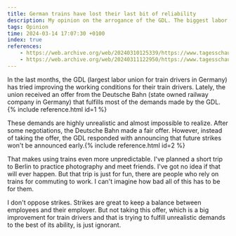 ```yaml
---
title: German trains have lost their last bit of reliability
description: My opinion on the arrogance of the GDL. The biggest labor union in Germany for train drivers.
tags: Opinion
time: 2024-03-14 17:07:30 +0100
index: true
references:
    - https://web.archive.org/web/20240310125339/https://www.tagesschau.de/wirtschaft/bahn-gdl-streik-130.html
    - https://web.archive.org/web/20240311122950/https://www.tagesschau.de/wirtschaft/verbraucher/rechte-bahnkunden-streik-gdl-106.html
---
```


In the last months, the GDL (largest labor union for train drivers in Germany) has tried improving the working conditions for their train drivers. Lately, the union received an offer from the Deutsche Bahn (state owned railway company in Germany) that fulfills most of the demands made by the GDL.{% include reference.html id=1 %}

These demands are highly unrealistic and almost impossible to realize. After some negotiations, the Deutsche Bahn made a fair offer. However, instead of taking the offer, the GDL responded with announcing that future strikes won't be announced early.{% include reference.html id=2 %}

That makes using trains even more unpredictable. I've planned a short trip to Berlin to practice photography and meet friends. I've got no idea if that will ever happen. But that trip is just for fun, there are people who rely on trains for commuting to work. I can't imagine how bad all of this has to be for them.

I don't oppose strikes. Strikes are great to keep a balance between employees and their employer. But not taking this offer, which is a big improvement for train drivers and that is trying to fulfill unrealistic demands to the best of its ability, is just ignorant.
